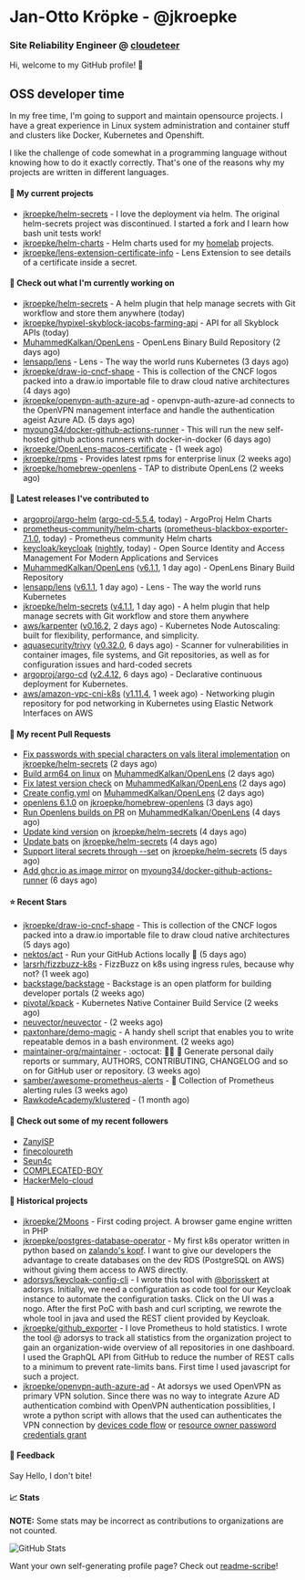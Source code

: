 # Jan-Otto Kröpke - @jkroepke
### Site Reliability Engineer @ [cloudeteer](https://github.com/adorsys)

Hi, welcome to my GitHub profile! 👋

## OSS developer time
In my free time, I'm going to support and maintain opensource projects. I have a great experience in Linux system administration and container stuff and clusters like Docker, Kubernetes and Openshift.

I like the challenge of code somewhat in a programming language without knowing how to do it exactly correctly. That's one of the reasons why my projects are written in different languages.

#### 🌱 My current projects
- [jkroepke/helm-secrets](https://github.com/jkroepke/helm-secrets) - I love the deployment via helm. The original helm-secrets project was discontinued. I started a fork and I learn how bash unit tests work!
- [jkroepke/helm-charts](https://github.com/jkroepke/helm-charts) - Helm charts used for my [homelab](https://github.com/jkroepke/homelab) projects.
- [jkroepke/lens-extension-certificate-info](https://github.com/jkroepke/lens-extension-certificate-info) - Lens Extension to see details of a certificate inside a secret.

#### 👷 Check out what I'm currently working on

- [jkroepke/helm-secrets](https://github.com/jkroepke/helm-secrets) - A helm plugin that help manage secrets with Git workflow and store them anywhere (today)
- [jkroepke/hypixel-skyblock-jacobs-farming-api](https://github.com/jkroepke/hypixel-skyblock-jacobs-farming-api) - API for all Skyblock APIs (today)
- [MuhammedKalkan/OpenLens](https://github.com/MuhammedKalkan/OpenLens) - OpenLens Binary Build Repository (2 days ago)
- [lensapp/lens](https://github.com/lensapp/lens) - Lens - The way the world runs Kubernetes (3 days ago)
- [jkroepke/draw-io-cncf-shape](https://github.com/jkroepke/draw-io-cncf-shape) - This is collection of the CNCF logos packed into a draw.io importable file to draw cloud native architectures (4 days ago)
- [jkroepke/openvpn-auth-azure-ad](https://github.com/jkroepke/openvpn-auth-azure-ad) - openvpn-auth-azure-ad connects to the OpenVPN management interface and handle the authentication ageist Azure AD. (5 days ago)
- [myoung34/docker-github-actions-runner](https://github.com/myoung34/docker-github-actions-runner) - This will run the new self-hosted github actions runners with docker-in-docker (6 days ago)
- [jkroepke/OpenLens-macos-certificate](https://github.com/jkroepke/OpenLens-macos-certificate) -  (1 week ago)
- [jkroepke/rpms](https://github.com/jkroepke/rpms) - Provides latest rpms for enterprise linux (2 weeks ago)
- [jkroepke/homebrew-openlens](https://github.com/jkroepke/homebrew-openlens) - TAP to distribute OpenLens (2 weeks ago)

#### 🔭 Latest releases I've contributed to

- [argoproj/argo-helm](https://github.com/argoproj/argo-helm) ([argo-cd-5.5.4](https://github.com/argoproj/argo-helm/releases/tag/argo-cd-5.5.4), today) - ArgoProj Helm Charts
- [prometheus-community/helm-charts](https://github.com/prometheus-community/helm-charts) ([prometheus-blackbox-exporter-7.1.0](https://github.com/prometheus-community/helm-charts/releases/tag/prometheus-blackbox-exporter-7.1.0), today) - Prometheus community Helm charts
- [keycloak/keycloak](https://github.com/keycloak/keycloak) ([nightly](https://github.com/keycloak/keycloak/releases/tag/nightly), today) - Open Source Identity and Access Management For Modern Applications and Services
- [MuhammedKalkan/OpenLens](https://github.com/MuhammedKalkan/OpenLens) ([v6.1.1](https://github.com/MuhammedKalkan/OpenLens/releases/tag/v6.1.1), 1 day ago) - OpenLens Binary Build Repository
- [lensapp/lens](https://github.com/lensapp/lens) ([v6.1.1](https://github.com/lensapp/lens/releases/tag/v6.1.1), 1 day ago) - Lens - The way the world runs Kubernetes
- [jkroepke/helm-secrets](https://github.com/jkroepke/helm-secrets) ([v4.1.1](https://github.com/jkroepke/helm-secrets/releases/tag/v4.1.1), 1 day ago) - A helm plugin that help manage secrets with Git workflow and store them anywhere
- [aws/karpenter](https://github.com/aws/karpenter) ([v0.16.2](https://github.com/aws/karpenter/releases/tag/v0.16.2), 2 days ago) - Kubernetes Node Autoscaling: built for flexibility, performance, and simplicity.
- [aquasecurity/trivy](https://github.com/aquasecurity/trivy) ([v0.32.0](https://github.com/aquasecurity/trivy/releases/tag/v0.32.0), 6 days ago) - Scanner for vulnerabilities in container images, file systems, and Git repositories, as well as for configuration issues and hard-coded secrets
- [argoproj/argo-cd](https://github.com/argoproj/argo-cd) ([v2.4.12](https://github.com/argoproj/argo-cd/releases/tag/v2.4.12), 6 days ago) - Declarative continuous deployment for Kubernetes.
- [aws/amazon-vpc-cni-k8s](https://github.com/aws/amazon-vpc-cni-k8s) ([v1.11.4](https://github.com/aws/amazon-vpc-cni-k8s/releases/tag/v1.11.4), 1 week ago) - Networking plugin repository for pod networking in Kubernetes using Elastic Network Interfaces on AWS

#### 🔨 My recent Pull Requests

- [Fix passwords with special characters on vals literal implementation](https://github.com/jkroepke/helm-secrets/pull/270) on [jkroepke/helm-secrets](https://github.com/jkroepke/helm-secrets) (2 days ago)
- [Build arm64 on linux](https://github.com/MuhammedKalkan/OpenLens/pull/45) on [MuhammedKalkan/OpenLens](https://github.com/MuhammedKalkan/OpenLens) (2 days ago)
- [Fix latest version check](https://github.com/MuhammedKalkan/OpenLens/pull/44) on [MuhammedKalkan/OpenLens](https://github.com/MuhammedKalkan/OpenLens) (2 days ago)
- [Create config.yml](https://github.com/MuhammedKalkan/OpenLens/pull/42) on [MuhammedKalkan/OpenLens](https://github.com/MuhammedKalkan/OpenLens) (2 days ago)
- [openlens 6.1.0](https://github.com/jkroepke/homebrew-openlens/pull/10) on [jkroepke/homebrew-openlens](https://github.com/jkroepke/homebrew-openlens) (3 days ago)
- [Run Openlens builds on PR](https://github.com/MuhammedKalkan/OpenLens/pull/40) on [MuhammedKalkan/OpenLens](https://github.com/MuhammedKalkan/OpenLens) (4 days ago)
- [Update kind version](https://github.com/jkroepke/helm-secrets/pull/269) on [jkroepke/helm-secrets](https://github.com/jkroepke/helm-secrets) (4 days ago)
- [Update bats](https://github.com/jkroepke/helm-secrets/pull/268) on [jkroepke/helm-secrets](https://github.com/jkroepke/helm-secrets) (4 days ago)
- [Support literal secrets through --set](https://github.com/jkroepke/helm-secrets/pull/267) on [jkroepke/helm-secrets](https://github.com/jkroepke/helm-secrets) (5 days ago)
- [Add ghcr.io as image mirror](https://github.com/myoung34/docker-github-actions-runner/pull/245) on [myoung34/docker-github-actions-runner](https://github.com/myoung34/docker-github-actions-runner) (6 days ago)

#### ⭐ Recent Stars

- [jkroepke/draw-io-cncf-shape](https://github.com/jkroepke/draw-io-cncf-shape) - This is collection of the CNCF logos packed into a draw.io importable file to draw cloud native architectures (5 days ago)
- [nektos/act](https://github.com/nektos/act) - Run your GitHub Actions locally 🚀 (5 days ago)
- [larsrh/fizzbuzz-k8s](https://github.com/larsrh/fizzbuzz-k8s) - FizzBuzz on k8s using ingress rules, because why not? (1 week ago)
- [backstage/backstage](https://github.com/backstage/backstage) - Backstage is an open platform for building developer portals (2 weeks ago)
- [pivotal/kpack](https://github.com/pivotal/kpack) - Kubernetes Native Container Build Service (2 weeks ago)
- [neuvector/neuvector](https://github.com/neuvector/neuvector) -  (2 weeks ago)
- [paxtonhare/demo-magic](https://github.com/paxtonhare/demo-magic) - A handy shell script that enables you to write repeatable demos in a bash environment. (2 weeks ago)
- [maintainer-org/maintainer](https://github.com/maintainer-org/maintainer) - :octocat: :man_technologist: :whale: Generate personal daily reports or summary, AUTHORS, CONTRIBUTING, CHANGELOG and so on for GitHub user or repository. (3 weeks ago)
- [samber/awesome-prometheus-alerts](https://github.com/samber/awesome-prometheus-alerts) - 🚨 Collection of Prometheus alerting rules (3 weeks ago)
- [RawkodeAcademy/klustered](https://github.com/RawkodeAcademy/klustered) -  (1 month ago)

#### 👯 Check out some of my recent followers

- [ZanyISP](https://github.com/ZanyISP)
- [finecoloureth](https://github.com/finecoloureth)
- [Seun4c](https://github.com/Seun4c)
- [COMPLECATED-BOY](https://github.com/COMPLECATED-BOY)
- [HackerMelo-cloud](https://github.com/HackerMelo-cloud)

#### 📜 Historical projects
- [jkroepke/2Moons](https://github.com/jkroepke/2Moons) - First coding project. A browser game engine written in PHP
- [jkroepke/postgres-database-operator](https://github.com/jkroepke/postgres-database-operator) - My first k8s operator written in python based on [zalando's kopf](https://github.com/zalando-incubator/kopf). I want to give our developers the advantage to create databases on the dev RDS (PostgreSQL on AWS) without giving them access to AWS directly.
- [adorsys/keycloak-config-cli](https://github.com/adorsys/keycloak-config-cli) - I wrote this tool with [@borisskert](https://github.com/borisskert) at adorsys. Initially, we need a configuration as code tool for our Keycloak instance to automate the configuration tasks. Click on the UI was a nogo. After the first PoC with bash and curl scripting, we rewrote the whole tool in java and used the REST client provided by Keycloak.
- [jkroepke/github_exporter](https://github.com/jkroepke/github_exporter) - I love Prometheus to hold statistics. I wrote the tool @ adorsys to track all statistics from the organization project to gain an organization-wide overview of all repositories in one dashboard. I used the GraphQL API from GitHub to reduce the number of REST calls to a minimum to prevent rate-limits bans. First time I used javascript for such a project.
- [jkroepke/openvpn-auth-azure-ad](https://github.com/jkroepke/openvpn-auth-azure-ad) - At adorsys we used OpenVPN as primary VPN solution. Since there was no way to integrate Azure AD authentication combind with OpenVPN authentication possiblities, I wrote a python script with allows that the used can authenticates the VPN connection by [devices code flow](https://docs.microsoft.com/en-us/azure/active-directory/develop/v2-oauth2-device-code) or [resource owner password credentials grant](https://docs.microsoft.com/en-us/azure/active-directory/develop/v2-oauth-ropc)

#### 💬 Feedback

Say Hello, I don't bite!

#### 📈 Stats

**NOTE:** Some stats may be incorrect as contributions to organizations
are not counted.

![GitHub Stats](https://github-readme-stats.vercel.app/api?username=jkroepke&count_private=false&theme=tokyonight&show_icons=true)

Want your own self-generating profile page? Check out [readme-scribe](https://github.com/muesli/readme-scribe)!
